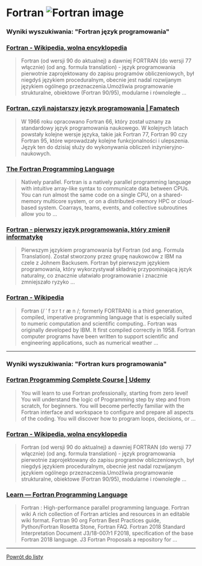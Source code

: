 # Fortran ![Fortran image](https://www.tiobe.com/wp-content/themes/tiobe/tiobe-index/images/Fortran.png)
 
### Wyniki wyszukiwania: "Fortran język programowania" 
 
### [Fortran - Wikipedia, wolna encyklopedia](https://pl.wikipedia.org/wiki/Fortran) 
 
 > Fortran (od wersji 90 do aktualnej) a dawniej FORTRAN (do wersji 77 włącznie) (od ang. formula translation) - język programowania pierwotnie zaprojektowany do zapisu programów obliczeniowych, był niegdyś językiem proceduralnym, obecnie jest nadal rozwijanym językiem ogólnego przeznaczenia.Umożliwia programowanie strukturalne, obiektowe (Fortran 90/95), modularne i równoległe ...
 
 
 
 
### [Fortran, czyli najstarszy język programowania | Famatech](https://famatech.pl/blog/najstarszy-jezyk-programowania) 
 
 > W 1966 roku opracowano Fortran 66, który został uznany za standardowy język programowania naukowego. W kolejnych latach powstały kolejne wersje języka, takie jak Fortran 77, Fortran 90 czy Fortran 95, które wprowadzały kolejne funkcjonalności i ulepszenia. Język ten do dzisiaj służy do wykonywania obliczeń inżynieryjno-naukowych.
 
 
 
 
### [The Fortran Programming Language](https://fortran-lang.org/en/index.html) 
 
 > Natively parallel. Fortran is a natively parallel programming language with intuitive array-like syntax to communicate data between CPUs. You can run almost the same code on a single CPU, on a shared-memory multicore system, or on a distributed-memory HPC or cloud-based system. Coarrays, teams, events, and collective subroutines allow you to ...
 
 
 
 
### [Fortran - pierwszy język programowania, który zmienił informatykę](https://webdevpros.pl/4cJsz/post/Fortran---pierwszy-jezyk-programowania--ktory-zmienil-informatyke/) 
 
 > Pierwszym językiem programowania był Fortran (od ang. Formula Translation). Został stworzony przez grupę naukowców z IBM na czele z Johnem Backusem. Fortran był pierwszym językiem programowania, który wykorzystywał składnię przypominającą język naturalny, co znacznie ułatwiało programowanie i znacznie zmniejszało ryzyko ...
 
 
 
 
### [Fortran - Wikipedia](https://en.wikipedia.org/wiki/Fortran) 
 
 > Fortran (/ ˈ f ɔːr t r æ n /; formerly FORTRAN) is a third generation, compiled, imperative programming language that is especially suited to numeric computation and scientific computing.. Fortran was originally developed by IBM. It first compiled correctly in 1958. Fortran computer programs have been written to support scientific and engineering applications, such as numerical weather ...
 
 
 
 

 
---
 
### Wyniki wyszukiwania: "Fortran kurs programowania" 
 
### [Fortran Programming Complete Course | Udemy](https://www.udemy.com/course/fortran-course/) 
 
 > You will learn to use Fortran professionally, starting from zero level! You will understand the logic of Programming step by step and from scratch, for beginners. You will become perfectly familiar with the Fortran interface and workspace to configure and prepare all aspects of the coding. You will discover how to program loops, decisions, or ...
 
 
 
 
### [Fortran - Wikipedia, wolna encyklopedia](https://pl.wikipedia.org/wiki/Fortran) 
 
 > Fortran (od wersji 90 do aktualnej) a dawniej FORTRAN (do wersji 77 włącznie) (od ang. formula translation) - język programowania pierwotnie zaprojektowany do zapisu programów obliczeniowych, był niegdyś językiem proceduralnym, obecnie jest nadal rozwijanym językiem ogólnego przeznaczenia.Umożliwia programowanie strukturalne, obiektowe (Fortran 90/95), modularne i równoległe ...
 
 
 
 
### [Learn — Fortran Programming Language](https://fortran-lang.org/en/learn/) 
 
 > Fortran : High-performance parallel programming language. Fortran wiki A rich collection of Fortran articles and resources in an editable wiki format. Fortran 90 org Fortran Best Practices guide, Python/Fortran Rosetta Stone, Fortran FAQ. Fortran 2018 Standard Interpretation Document J3/18-007r1 F2018, specification of the base Fortran 2018 language. J3 Fortran Proposals a repository for ...
 
 
 
 

 
---
 
 [Powrót do listy](../top20.md)